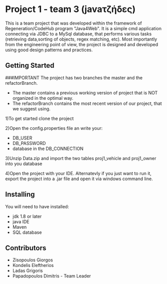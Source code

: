 # Project 1 - team 3 (javaτζήδες)

This is a team project that was developed within the framework of Regeneration/CodeHub program "Java4Web". 
It is a simple cmd application connecting via JDBC to a MySql database, that performs various tasks (retrieving data,sorting of objects, regex matching, etc).
Most importantly from the engineering point of view, the project is designed and developed using good design patterns and practices.

## Getting Started

###IMPORTANT 
The project has two branches the master and the refactorBranch.
 * The master contains a previous working version of project that is NOT organized in the optimal way.
 * The refactorBranch contains the most recent version of our project, that we suggest using.
 
1)To get started clone the project

2)Open the config.properties file an write your:
 * DB_USER
 * DB_PASSWORD
 * database in the DB_CONNECTION
 
3)Unzip Data.zip and import the two tables proj1_vehicle and proj1_owner into you database

4)Open the project with your IDE. Alternatevly if you just want to run it, export the project into a .jar file and open it via windows command line. 

## Installing

You will need to have installed:
 * jdk 1.8 or later
 * java IDE
 * Maven
 * SQL database

## Contributors
 * Zisopoulos Giorgos
 * Kondelis Eleftherios
 * Ladas Grigoris
 * Papadopoulos Dimitris - Team Leader
